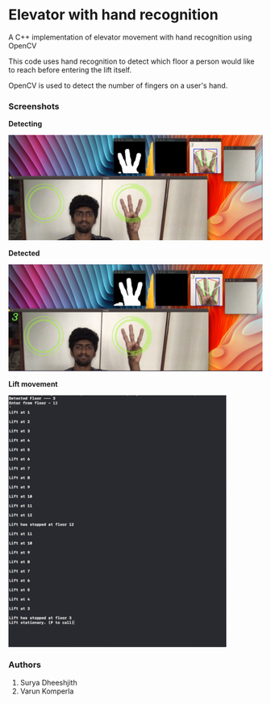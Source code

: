 # Elevator with hand recognition

A C++ implementation of elevator movement with hand recognition using OpenCV


This code uses hand recognition to detect which floor a person would like to reach before entering the lift itself.

OpenCV is used to detect the number of fingers on a user's hand.


### Screenshots

**Detecting**

<img src= 'Images/Detecting.png'>


**Detected**

<img src= 'Images/Detected.png'>

**Lift movement**

<img src= 'Images/Lift_movement.png' height=500>


### Authors

1. Surya Dheeshjith
2. Varun Komperla
